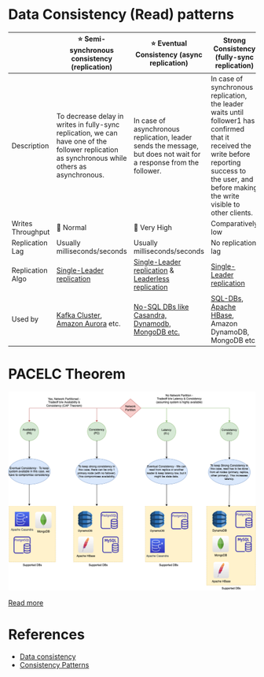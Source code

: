 # Data Consistency (Read) patterns

|                   | :star: Semi-synchronous consistency (replication)                                                                                                            | :star: Eventual Consistency (async replication)                                                                    | Strong Consistency (fully-sync replication)                                                                                                                                                               |
|-------------------|--------------------------------------------------------------------------------------------------------------------------------------------------------------|--------------------------------------------------------------------------------------------------------------------|-----------------------------------------------------------------------------------------------------------------------------------------------------------------------------------------------------------|
| Description       | To decrease delay in writes in fully-sync replication, we can have one of the follower replication as synchronous while others as asynchronous.              | In case of asynchronous replication, leader sends the message, but does not wait for a response from the follower. | In case of synchronous replication, the leader waits until follower1 has confirmed that it received the write before reporting success to the user, and before making the write visible to other clients. |
| Writes Throughput | :rocket: Normal                                                                                                                                              | :rocket: Very High                                                                                                 | Comparatively low                                                                                                                                                                                         |
| Replication Lag   | Usually milliseconds/seconds                                                                                                                                 | Usually milliseconds/seconds                                                                                       | No replication lag                                                                                                                                                                                        |
| Replication Algo  | [Single-Leader replication](SingleLeaderReplication.md)                                                                                                      | [Single-Leader replication](SingleLeaderReplication.md) & [Leaderless replication](Replication.md)                 | [Single-Leader replication](SingleLeaderReplication.md)                                                                                                                                                   |
| Used by           | [Kafka Cluster](../../5_MessageBrokers/Kafka/Readme.md), [Amazon Aurora](../../2_AWSServices/6_DatabaseServices/AmazonRDS/AmazonAurora/Readme.md) etc. | [No-SQL DBs like Casandra, Dynamodb, MongoDB etc.](../NoSQL-Databases/Readme.md)                                | [SQL-DBs](../SQL-Databases/Readme.md), [Apache HBase](../NoSQL-Databases/WideColumnDB/ApacheHBase.md), Amazon DynamoDB, MongoDB etc.                                                                |

# PACELC Theorem

![img.png](../CAP&PACELCTheorems/PACELC_Diagram.drawio.png)

[Read more](../CAP&PACELCTheorems/Readme.md)

# References
- [Data consistency](https://en.wikipedia.org/wiki/Data_consistency)
- [Consistency Patterns](https://github.com/donnemartin/system-design-primer#consistency-patterns)
